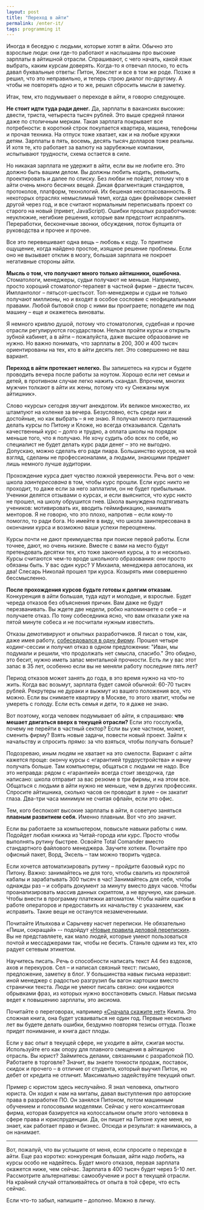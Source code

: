 ```yaml
---
layout: post
title: "Переход в айти"
permalink: /enter-it/
tags: programming it
---
```


Иногда я беседую с людьми, которые хотят в айти. Обычно это взрослые люди: они
где-то работают и наслышаны про высокие зарплаты в айтишной отрасли. Спрашивают,
с чего начать, какой язык выбрать, каким курсам доверять. Когда-то я отвечал
плоско, то есть давал буквальные ответы: Питон, Хекслет и все в том же
роде. Позже я решил, что это неправильно, и теперь строю диалог по-другому. А
чтобы не повторять одно и то же, решил сбросить мысли в заметку.

Итак, тем, кто подумывает о переходе в айти, я говорю следующее.

**Не стоит идти туда ради денег.** Да, зарплаты в вакансиях высокие: двести,
триста, четыреста тысяч рублей. Это выше средней планки даже по столичным
меркам. Такая зарплата покрывает все потребности: в короткий строк покупается
квартира, машина, телефоны и прочая техника. На отпуск тоже хватает, как и на
любые кружки детям. Зарплаты в пять, восемь, десять тысяч долларов тоже
реальны. И хотя те, кто работает за валюту на зарубежные компании, испытывают
трудности, схема остается в силе.

Но никакая зарплата не удержит в айти, если вы не любите его. Это должно быть
вашим делом. Вы должны любить кодить, ревьюить, проектировать и далее по
списку. Без любви не пойдет, потому что в айти очень много бесячих вещей. Дикая
фрагментация стандартов, протоколов, платформ, технологий. Их бешеная
несогласованность. В некоторых отраслях немыслимый темп, когда один фреймворк
сменяет другой через год, и все считают нормальным переписывать проект со
старого на новый (привет, JavaScript). Ошибки прошлых разработчиков: неуклюжие,
негибкие решения, которые вам предстоит исправлять. Переработки, бесконечные
звонки, обсуждения, поток булщита от руководства и прочее и прочее.

Все это перевешивает одна вещь – любовь к коду. То приятное ощущение, когда
найдено простое, изящное решение проблемы. Если оно не вызывает отклик в мозгу,
большая зарплата не покроет негативные стороны айти.

**Мысль о том, что получают много только айтишники, ошибочна.** Стоматологи,
менеджеры, судьи получают не меньше. Например, просто хороший
стоматолог-терапевт в частной фирме – двести тысяч. Имплантолог –
пятьсот-шестьсот. Топ-менеджеры и судьи не только получают миллионы, но и входят
в особое сословие с неофициальными правами. Любой бытовой спор с ними вы
проиграете; попадете им под машину – еще и окажетесь виноваты.

Я немного кривлю душой, потому что стоматология, судебная и прочие отрасли
регулируются государством. Нельзя пройти курсы и открыть зубной кабинет, а в
айти – пожалуйста, даже высшее образование не нужно. Но важно понимать, что
зарплаты в 200, 300 и 400 тысяч ориентированы на тех, кто в айти десять лет. Это
совершенно не ваш вариант.

**Переход в айти протекает нелегко.** Вы запишетесь на курсы и будете проводить
вечера после работы за ноутом. Хорошо если нет семьи и детей, в противном случае
легко нажить скандал. Впрочем, многих мужчин толкают в айти их жены, потому что
«у Снежаны муж айтишник».

Слово «курсы» сегодня звучит анекдотом. Их великое множество, их штампуют на
коленке за вечера. Безусловно, есть среди них и достойные, но как выбрать – я не
знаю. Я получал много приглашений делать курсы по Питону и Кложе, но всегда
отказывался. Сделать качественный курс – долго и трудно, а оплата школы на
порядок меньше того, что я получаю. Не хочу судить обо всех по себе, но
специалист не будет делать курс ради денег – это не выгодно. Допускаю, можно
сделать его ради пиара. Большинство курсов, на мой взгляд, сделаны не
профессионалами, а людьми, знающими предмет лишь немного лучше аудитории.

Прохождение курса дает чувство ложной уверенности. Речь вот о чем: школа
*заинтересована* в том, чтобы курс прошли. Если курс никто не проходит, то даже
если за него заплатили, он не будет прибыльным. Ученики делятся отзывами о
курсах, и если выяснится, что курс никто не прошел, на школу обрушится
гнев. Школа вынуждена подтягивать учеников: мотивировать их, вводить
геймификацию, нанимать менторов. Я не говорю, что это плохо, напротив – если
кому-то помогло, то ради бога. Но имейте в виду, что школа заинтересована в
окончании курса и возможно ваши успехи переоценены.

Курсы почти не дают преимущества при поиске первой работы. Если точнее, дают, но
очень низкие. Вместе с вами на место будут претендовать десятки тех, кто тоже
закончил курсы, а то и несколько. Курсы считаются чем-то вроде школьного
образования: они просто обязаны быть. У вас один курс? У Михаила, менеджера
автосалона, их два! Слесарь Николай прошел три курса. Козырять ими совершенно
бессмысленно.

**После прохождения курсов будьте готовы к долгим отказам.** Конкуренция в айти
большая, туда идут и молодые, и взрослые. Будет череда отказов без объяснения
причин. Вам даже не будут перезванивать. Вы ждете две недели, робко напоминаете
о себе – и получаете отказ. По тону собеседника ясно, что вам отказали уже на
пятой минуте собеса и не посчитали нужным известить.

[sobes]: /sobes/

Отказы демотивируют и опытных разработчиков. Я писал о том, как, даже имея
работу, [собеседовался в одну фирму][sobes]. Прошел четыре кодинг-сессии и
получил отказ в одном предложении: "Иван, мы подумали и решили, что продолжать
нет смысла, спасибо." Это обидно, это бесит, нужно иметь запас ментальной
прочности. Есть ли у вас этот запас в 35 лет, особенно если вы не меняли работу
последние пять лет?

Период отказов может занять до года, в это время нужно на что-то жить. Когда вас
возьмут, зарплата будет самой обычной: 60-70 тысяч рублей. Рекрутеры не дураки и
выжмут из вашего положения все, что можно. Если вы снимаете квартиру в Москве,
то этого хватит, чтобы не умереть с голоду. Если есть семья и дети, то я даже не
знаю.

Вот поэтому, когда человек подумывает об айти, я спрашиваю: **что мешает
двигаться вверх в текущей отрасли?** Если это госслужба, почему не перейти в
частный сектор?  Если вы уже частном, может, сменить фирму? Взять новые задачи,
повести новый проект. Зайти к начальству и спросить прямо: за что взяться, чтобы
получать больше?

Подозреваю, иным людям не хватает на это смелости. Вариант с айти кажется проще:
окончу курсы с «гарантией трудоустройства» и начну получать больше. Там
компьютеры, общаться с людьми не надо. Все это неправда: рядом с «гарантией»
всегда стоит звездочка, где написано: школа отправит за вас резюме в три фирмы,
и на этом все. Общаться с людьми в айти нужно не меньше, чем в других
профессиях. Спросите айтишника, сколько часов он проводит в зуме – он закатит
глаза. Два-три часа минимум не считая офлайн, если это офис.

Тем, кого беспокоят высокие зарплаты в айти, я советую заняться **плавным
развитием себя.** Именно плавным. Вот что это значит.

Если вы работаете за компьютером, повысьте навыки работы с ним. Подойдет любая
книжка из Читай-города или курс. Просто чтобы выполнять рутину быстрее. Освойте
Total Comander вместо стандартного файлового менеджера. Заучите
хоткеи. Почитайте про офисный пакет, Ворд, Эксель – там можно творить чудеса.

Если хочется автоматизировать рутину – пройдите базовый курс по Питону. Важно:
занимайтесь не для того, чтобы свалить из проклятой кабалы и зарабатывать 300
тысяч в час! Занимайтесь для себя, чтобы однажды раз – и собрать документ за
минуту вместо двух часов. Чтобы проанализировать массив данных скриптом, а не
вручную, как раньше. Чтобы внести в программу платежки автоматом. Чтобы найти
ошибки в работе операторов и предоставить их начальству с указанием, как
исправить. Такие вещи не останутся незамеченными.

[npdp]: /npdp/

Почитайте Ильяхова и Сарычеву насчет переписки. Не обязательно «Пиши, сокращай»
-- подойдут [«Новые правила деловой переписки»][npdp]. Вы не представляете, как
мало людей, которые умеют пользоваться почтой и мессаджерами так, чтобы не
бесить. Станьте одним из тех, кто радует сетевым этикетом.

Научитесь писать. Речь о способности написать текст А4 без вздохов, ахов и
перекуров. Сел – и написал связный текст: письмо, предложение, заметку в блог. У
большинства навык письма неразвит: иной менеджер с радостью разгрузил бы вагон
картошки вместо странички текста. Люди не умеют писать связно: они кидаются
обрывками фраз, из которых нужно восстановить смысл. Навык письма ведет к
повышению зарплаты, это аксиома.

[no]: /2015/09/15/1/

Почитайте о переговорах, например [«Сначала скажите нет»][no] Кемпа. Это сложная
книга, она будет усваиваться не один год. Первые несколько лет вы будете делать
ошибки, бездумно повторяя тезисы оттуда. Позже придет понимание, и книга даст
плоды.

Если у вас опыт в текущей сфере, не уходите в айти, сжигая мосты. Используйте
его как опору для плавного смещения в айтишную отрасль. Вы юрист? Займитесь
делами, связанными с разработкой ПО. Работаете в торговле? Значит, вы знаете
тонкости продаж, поставок, скидок и прочего – в отличие от студента, который
выучил Питон, но дебет от кредита не отличит. Максимально задействуйте текущий
опыт.

Пример с юристом здесь неслучайно. Я знал человека, опытного юриста. Он ходил к
нам на митапы, давал выступления про авторские права в разработке ПО. Он занялся
Питоном, потом машинным обучением и голосовыми моделями. Сейчас у него
консалтинговая фирма, которая базируется на колоссальном опыте этого человека в
сфере права и юриспруденции. Да, он пишет на Питоне хуже меня, но знает, как
работает право и бизнес. Отсюда и результат: я нанимаюсь, а он нанимает.

***

Вот, пожалуй, что вы услышите от меня, если спросите о переходе в айти. Еще раз
коротко: конкуренция большая, айти надо любить, на курсы особо не
надейтесь. Будет много отказов, первая зарплата окажется ниже, чем
сейчас. Зарплата в 400 тысяч будет через 5-10 лет. Рассмотрите альтернативы:
самообучение и рост в текущей отрасли. На крайний случай отталкивайтесь от опыта
в той сфере, что есть сейчас.

Если что-то забыл, напишите – дополню. Можно в личку.
